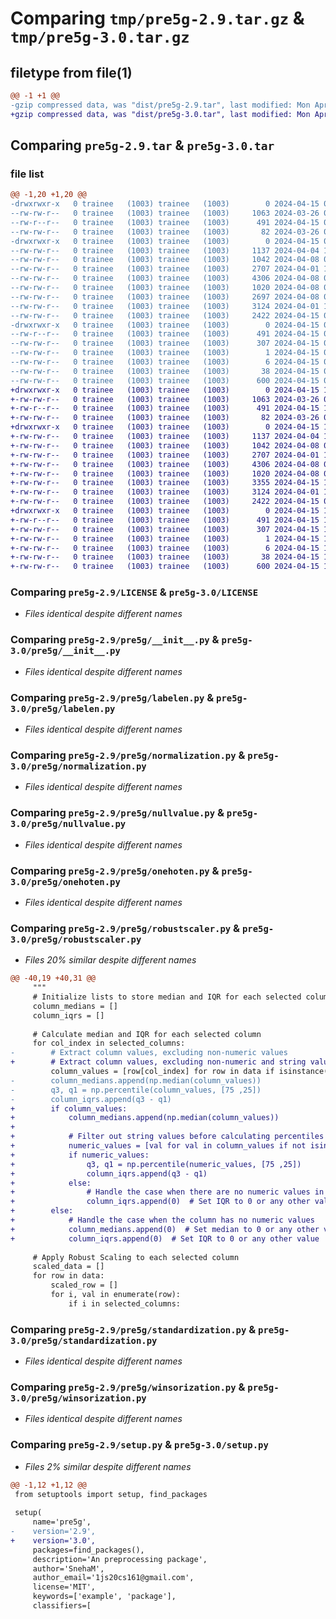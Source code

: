 # Comparing `tmp/pre5g-2.9.tar.gz` & `tmp/pre5g-3.0.tar.gz`

## filetype from file(1)

```diff
@@ -1 +1 @@
-gzip compressed data, was "dist/pre5g-2.9.tar", last modified: Mon Apr 15 07:23:45 2024, max compression
+gzip compressed data, was "dist/pre5g-3.0.tar", last modified: Mon Apr 15 10:03:19 2024, max compression
```

## Comparing `pre5g-2.9.tar` & `pre5g-3.0.tar`

### file list

```diff
@@ -1,20 +1,20 @@
-drwxrwxr-x   0 trainee   (1003) trainee   (1003)        0 2024-04-15 07:23:45.111624 pre5g-2.9/
--rw-rw-r--   0 trainee   (1003) trainee   (1003)     1063 2024-03-26 07:38:31.000000 pre5g-2.9/LICENSE
--rw-r--r--   0 trainee   (1003) trainee   (1003)      491 2024-04-15 07:23:45.111624 pre5g-2.9/PKG-INFO
--rw-rw-r--   0 trainee   (1003) trainee   (1003)       82 2024-03-26 07:39:06.000000 pre5g-2.9/README.md
-drwxrwxr-x   0 trainee   (1003) trainee   (1003)        0 2024-04-15 07:23:45.110624 pre5g-2.9/pre5g/
--rw-rw-r--   0 trainee   (1003) trainee   (1003)     1137 2024-04-04 11:14:45.000000 pre5g-2.9/pre5g/__init__.py
--rw-rw-r--   0 trainee   (1003) trainee   (1003)     1042 2024-04-08 06:54:23.000000 pre5g-2.9/pre5g/labelen.py
--rw-rw-r--   0 trainee   (1003) trainee   (1003)     2707 2024-04-01 11:33:46.000000 pre5g-2.9/pre5g/normalization.py
--rw-rw-r--   0 trainee   (1003) trainee   (1003)     4306 2024-04-08 09:30:56.000000 pre5g-2.9/pre5g/nullvalue.py
--rw-rw-r--   0 trainee   (1003) trainee   (1003)     1020 2024-04-08 09:31:08.000000 pre5g-2.9/pre5g/onehoten.py
--rw-rw-r--   0 trainee   (1003) trainee   (1003)     2697 2024-04-08 07:59:01.000000 pre5g-2.9/pre5g/robustscaler.py
--rw-rw-r--   0 trainee   (1003) trainee   (1003)     3124 2024-04-01 11:39:06.000000 pre5g-2.9/pre5g/standardization.py
--rw-rw-r--   0 trainee   (1003) trainee   (1003)     2422 2024-04-15 07:20:59.000000 pre5g-2.9/pre5g/winsorization.py
-drwxrwxr-x   0 trainee   (1003) trainee   (1003)        0 2024-04-15 07:23:45.111624 pre5g-2.9/pre5g.egg-info/
--rw-r--r--   0 trainee   (1003) trainee   (1003)      491 2024-04-15 07:23:45.000000 pre5g-2.9/pre5g.egg-info/PKG-INFO
--rw-rw-r--   0 trainee   (1003) trainee   (1003)      307 2024-04-15 07:23:45.000000 pre5g-2.9/pre5g.egg-info/SOURCES.txt
--rw-rw-r--   0 trainee   (1003) trainee   (1003)        1 2024-04-15 07:23:45.000000 pre5g-2.9/pre5g.egg-info/dependency_links.txt
--rw-rw-r--   0 trainee   (1003) trainee   (1003)        6 2024-04-15 07:23:45.000000 pre5g-2.9/pre5g.egg-info/top_level.txt
--rw-rw-r--   0 trainee   (1003) trainee   (1003)       38 2024-04-15 07:23:45.111624 pre5g-2.9/setup.cfg
--rw-rw-r--   0 trainee   (1003) trainee   (1003)      600 2024-04-15 07:23:41.000000 pre5g-2.9/setup.py
+drwxrwxr-x   0 trainee   (1003) trainee   (1003)        0 2024-04-15 10:03:19.247064 pre5g-3.0/
+-rw-rw-r--   0 trainee   (1003) trainee   (1003)     1063 2024-03-26 07:38:31.000000 pre5g-3.0/LICENSE
+-rw-r--r--   0 trainee   (1003) trainee   (1003)      491 2024-04-15 10:03:19.246064 pre5g-3.0/PKG-INFO
+-rw-rw-r--   0 trainee   (1003) trainee   (1003)       82 2024-03-26 07:39:06.000000 pre5g-3.0/README.md
+drwxrwxr-x   0 trainee   (1003) trainee   (1003)        0 2024-04-15 10:03:19.238064 pre5g-3.0/pre5g/
+-rw-rw-r--   0 trainee   (1003) trainee   (1003)     1137 2024-04-04 11:14:45.000000 pre5g-3.0/pre5g/__init__.py
+-rw-rw-r--   0 trainee   (1003) trainee   (1003)     1042 2024-04-08 06:54:23.000000 pre5g-3.0/pre5g/labelen.py
+-rw-rw-r--   0 trainee   (1003) trainee   (1003)     2707 2024-04-01 11:33:46.000000 pre5g-3.0/pre5g/normalization.py
+-rw-rw-r--   0 trainee   (1003) trainee   (1003)     4306 2024-04-08 09:30:56.000000 pre5g-3.0/pre5g/nullvalue.py
+-rw-rw-r--   0 trainee   (1003) trainee   (1003)     1020 2024-04-08 09:31:08.000000 pre5g-3.0/pre5g/onehoten.py
+-rw-rw-r--   0 trainee   (1003) trainee   (1003)     3355 2024-04-15 10:02:56.000000 pre5g-3.0/pre5g/robustscaler.py
+-rw-rw-r--   0 trainee   (1003) trainee   (1003)     3124 2024-04-01 11:39:06.000000 pre5g-3.0/pre5g/standardization.py
+-rw-rw-r--   0 trainee   (1003) trainee   (1003)     2422 2024-04-15 07:20:59.000000 pre5g-3.0/pre5g/winsorization.py
+drwxrwxr-x   0 trainee   (1003) trainee   (1003)        0 2024-04-15 10:03:19.246064 pre5g-3.0/pre5g.egg-info/
+-rw-r--r--   0 trainee   (1003) trainee   (1003)      491 2024-04-15 10:03:19.000000 pre5g-3.0/pre5g.egg-info/PKG-INFO
+-rw-rw-r--   0 trainee   (1003) trainee   (1003)      307 2024-04-15 10:03:19.000000 pre5g-3.0/pre5g.egg-info/SOURCES.txt
+-rw-rw-r--   0 trainee   (1003) trainee   (1003)        1 2024-04-15 10:03:19.000000 pre5g-3.0/pre5g.egg-info/dependency_links.txt
+-rw-rw-r--   0 trainee   (1003) trainee   (1003)        6 2024-04-15 10:03:19.000000 pre5g-3.0/pre5g.egg-info/top_level.txt
+-rw-rw-r--   0 trainee   (1003) trainee   (1003)       38 2024-04-15 10:03:19.247064 pre5g-3.0/setup.cfg
+-rw-rw-r--   0 trainee   (1003) trainee   (1003)      600 2024-04-15 10:03:05.000000 pre5g-3.0/setup.py
```

### Comparing `pre5g-2.9/LICENSE` & `pre5g-3.0/LICENSE`

 * *Files identical despite different names*

### Comparing `pre5g-2.9/pre5g/__init__.py` & `pre5g-3.0/pre5g/__init__.py`

 * *Files identical despite different names*

### Comparing `pre5g-2.9/pre5g/labelen.py` & `pre5g-3.0/pre5g/labelen.py`

 * *Files identical despite different names*

### Comparing `pre5g-2.9/pre5g/normalization.py` & `pre5g-3.0/pre5g/normalization.py`

 * *Files identical despite different names*

### Comparing `pre5g-2.9/pre5g/nullvalue.py` & `pre5g-3.0/pre5g/nullvalue.py`

 * *Files identical despite different names*

### Comparing `pre5g-2.9/pre5g/onehoten.py` & `pre5g-3.0/pre5g/onehoten.py`

 * *Files identical despite different names*

### Comparing `pre5g-2.9/pre5g/robustscaler.py` & `pre5g-3.0/pre5g/robustscaler.py`

 * *Files 20% similar despite different names*

```diff
@@ -40,19 +40,31 @@
     """
     # Initialize lists to store median and IQR for each selected column
     column_medians = []
     column_iqrs = []
 
     # Calculate median and IQR for each selected column
     for col_index in selected_columns:
-        # Extract column values, excluding non-numeric values
+        # Extract column values, excluding non-numeric and string values
         column_values = [row[col_index] for row in data if isinstance(row[col_index], (int, float))]
-        column_medians.append(np.median(column_values))
-        q3, q1 = np.percentile(column_values, [75 ,25])
-        column_iqrs.append(q3 - q1)
+        if column_values:
+            column_medians.append(np.median(column_values))
+            
+            # Filter out string values before calculating percentiles
+            numeric_values = [val for val in column_values if not isinstance(val, str)]
+            if numeric_values:
+                q3, q1 = np.percentile(numeric_values, [75 ,25])
+                column_iqrs.append(q3 - q1)
+            else:
+                # Handle the case when there are no numeric values in the column
+                column_iqrs.append(0)  # Set IQR to 0 or any other value
+        else:
+            # Handle the case when the column has no numeric values
+            column_medians.append(0)  # Set median to 0 or any other value
+            column_iqrs.append(0)  # Set IQR to 0 or any other value
 
     # Apply Robust Scaling to each selected column
     scaled_data = []
     for row in data:
         scaled_row = []
         for i, val in enumerate(row):
             if i in selected_columns:
```

### Comparing `pre5g-2.9/pre5g/standardization.py` & `pre5g-3.0/pre5g/standardization.py`

 * *Files identical despite different names*

### Comparing `pre5g-2.9/pre5g/winsorization.py` & `pre5g-3.0/pre5g/winsorization.py`

 * *Files identical despite different names*

### Comparing `pre5g-2.9/setup.py` & `pre5g-3.0/setup.py`

 * *Files 2% similar despite different names*

```diff
@@ -1,12 +1,12 @@
 from setuptools import setup, find_packages
 
 setup(
     name='pre5g',
-    version='2.9',
+    version='3.0',
     packages=find_packages(),
     description='An preprocessing package',
     author='SnehaM',
     author_email='1js20cs161@gmail.com',
     license='MIT',
     keywords=['example', 'package'],
     classifiers=[
```

